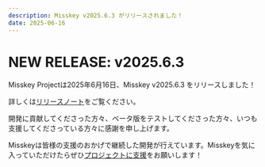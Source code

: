 ```yaml
---
description: Misskey v2025.6.3 がリリースされました！
date: 2025-06-16
---
```


# NEW RELEASE: v2025.6.3

Misskey Projectは2025年6月16日、Misskey v2025.6.3 をリリースしました！

詳しくは[リリースノート](/docs/releases/)をご覧ください。

開発に貢献してくださった方々、ベータ版をテストしてくださった方々、いつも支援してくださっている方々に感謝を申し上げます。

Misskeyは皆様の支援のおかげで継続した開発が行えています。Misskeyを気に入っていただけたらぜひ[プロジェクトに支援](/docs/donate/)をお願いします！

